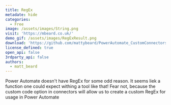```yaml
---
title: RegEx
metadate: hide
categories:
  - Free
image: /assets/images/String.png
visit: 'https://mbeard.co.uk/'
demo_gif: /assets/images/RegExResult.png
download: 'https://github.com/mattybeard/PowerAutomate_CustomConnectors/tree/master/RegexReplace'
license_defined: true
open_api: false
3rdparty_api: false
authors:
  - matt_beard
---
```

Power Automate doesn't have RegEx for some odd reason. It seems liek a function one could expect withing a tool like that! Fear not, because the custom code option in connectors will allow us to create a custom RegEx for usage in Power Automate